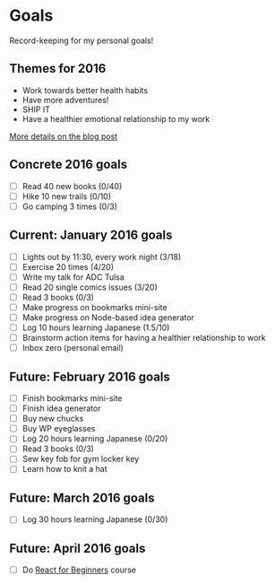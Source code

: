 # Goals
Record-keeping for my personal goals!

## Themes for 2016

* Work towards better health habits
* Have more adventures!
* SHIP IT
* Have a healthier emotional relationship to my work

[More details on the blog post](http://melanie-richards.com/blog/my-2015-in-review)

## Concrete 2016 goals

* [ ] Read 40 new books (0/40)
* [ ] Hike 10 new trails (0/10)
* [ ] Go camping 3 times (0/3)

## Current: January 2016 goals

* [ ] Lights out by 11:30, every work night (3/18)
* [ ] Exercise 20 times (4/20)
* [ ] Write my talk for ADC Tulsa
* [ ] Read 20 single comics issues (3/20)
* [ ] Read 3 books (0/3)
* [ ] Make progress on bookmarks mini-site
* [ ] Make progress on Node-based idea generator
* [ ] Log 10 hours learning Japanese (1.5/10)
* [ ] Brainstorm action items for having a healthier relationship to work
* [ ] Inbox zero (personal email)

## Future: February 2016 goals

* [ ] Finish bookmarks mini-site
* [ ] Finish idea generator
* [ ] Buy new chucks
* [ ] Buy WP eyeglasses
* [ ] Log 20 hours learning Japanese (0/20)
* [ ] Read 3 books (0/3)
* [ ] Sew key fob for gym locker key
* [ ] Learn how to knit a hat

## Future: March 2016 goals

* [ ] Log 30 hours learning Japanese (0/30)

## Future: April 2016 goals

* [ ] Do [React for Beginners](https://reactforbeginners.com/) course
